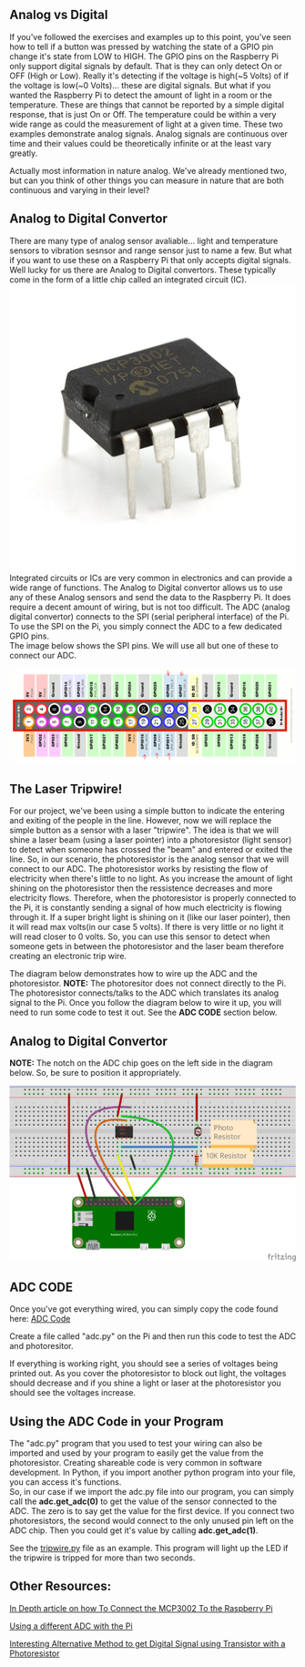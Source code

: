 ## Analog vs Digital

If you've followed the exercises and examples up to this point, you've seen how to tell if a button was pressed by watching the state of a GPIO pin change it's state from LOW to HIGH.  The GPIO pins on the Raspberry Pi only support digital signals by default.  That is they can only detect On or OFF (High or Low).  Really it's detecting if the voltage is high(~5 Volts) of if the voltage is low(~0 Volts)... these are digital signals.  But what if you wanted the Raspberry Pi to detect the amount of light in a room or the temperature.  These are things that cannot be reported by a simple digital response, that is just On or Off.  The temperature could be within a very wide range as could the measurement of light at a given time.  These two examples demonstrate analog signals.  Analog signals are continuous over time and their values could be theoretically infinite or at the least vary greatly. 

Actually most information in nature analog.  We've already mentioned two, but can you think of other things you can measure in nature that are both continuous and varying in their level?

## Analog to Digital Convertor 

There are many type of analog sensor avaliable... light and temperature sensors to vibration sesnsor and range sensor just to name a few.  But what if you want to use these on a Raspberry Pi that only accepts digital signals.  Well lucky for us there are Analog to Digital convertors.  These typically come in the form of a little chip called an integrated circuit (IC).  
![ADC Integrated Circuit](/images/adcMCP3002.jpg)  
Integrated circuits or ICs are very common in electronics and can provide a wide range of functions.  The Analog to Digital convertor allows us to use any of these Analog sensors and send the data to the Raspberry Pi.  It does require a decent amount of wiring, but is not too difficult.  The ADC (analog digital convertor) connects to the SPI (serial peripheral interface) of the Pi.  To use the SPI on the Pi, you simply connect the ADC to a few dedicated GPIO pins.    
The image below shows the SPI pins.  We will use all but one of these to connect our ADC.

![SPI Pins on Raspberry PI](/images/Pi-SPI-Pins.png)

## The Laser Tripwire!

For our project, we've been using a simple button to indicate the entering and exiting of the people in the line.  However, now we will replace the simple button as a sensor with a laser "tripwire".  The idea is that we will shine a laser beam (using a laser pointer) into a photoresistor (light sensor) to detect when someone has crossed the "beam" and entered or exited the line.  So, in our scenario, the photoresistor is the analog sensor that we will connect to our ADC.  The photoresistor works by resisting the flow of electricity when there's little to no light.  As you increase the amount of light shining on the photoresistor then the ressistence decreases and more electricity flows.  Therefore, when the photoresistor is properly connected to the Pi, it is constantly sending a signal of how much electricity is flowing through it.  If a super bright light is shining on it (like our laser pointer), then it will read max volts(in our case 5 volts).  If there is very little or no light it will read closer to 0 volts.  So, you can use this sensor to detect when someone gets in between the photoresistor and the laser beam therefore creating an electronic trip wire.


The diagram below demonstrates how to wire up the ADC and the photoresistor.  **NOTE:** The photoresitor does not connect directly to the Pi.  The photoresistor connects/talks to the ADC which translates its analog signal to the Pi.  Once you follow the diagram below to wire it up, you will need to run some code to test it out.  See the **ADC CODE** section below.



## Analog to Digital Convertor 
**NOTE:** The notch on the ADC chip goes on the left side in the diagram below. So, be sure to position it appropriately.


![Analog To Digital Convertor Diagram](/diagrams/PiZeroADC_PhotoResistor_bb.png)


## ADC CODE

Once you've got everything wired, you can simply copy the code found here: [ADC Code](/analog_to_digital/adc.py)

Create a file called "adc.py" on the Pi and then run this code to test the ADC and photoresitor.

If everything is working right, you should see a series of voltages being printed out.
As you cover the photoresistor to block out light, the voltages should decrease and if you shine a light or laser at the photoresistor you should see the voltages increase.

## Using the ADC Code in your Program

The "adc.py" program that you used to test your wiring can also be imported and used by your program to easily get the value from the photoresistor.
Creating shareable code is very common in software development.  In Python, if you import another python program into your file, you can access it's functions.  
So, in our case if we import the adc.py file into our program, you can simply call the **adc.get_adc(0)** to get the value of the sensor connected to the ADC.  The zero is to say get the value for the first device.  If you connect two photoresistors, the second would connect to the only unused pin left on the ADC chip.  Then you could get it's value by calling **adc.get_adc(1)**.

See the [tripwire.py](/analog_to_digital/tripwire.py) file as an example.  This program will light up the LED if the tripwire is tripped for more than two seconds.

## Other Resources:

[In Depth article on how To Connect the MCP3002 To the Raspberry Pi](http://www.learningaboutelectronics.com/Articles/MCP3002-analog-to-digital-converter-ADC-to-Raspberry-Pi.php)

[Using a different ADC with the Pi](https://tutorials-raspberrypi.com/photoresistor-brightness-light-sensor-with-raspberry-pi/#:~:text=With%20a%20Raspberry%20Pi%20light,a%20certain%20level%20of%20darkness)

[Interesting Alternative Method to get Digital Signal using Transistor with a Photoresistor](https://peppe8o.com/using-photoresistor-from-raspberry-pi-to-detect-light/)
